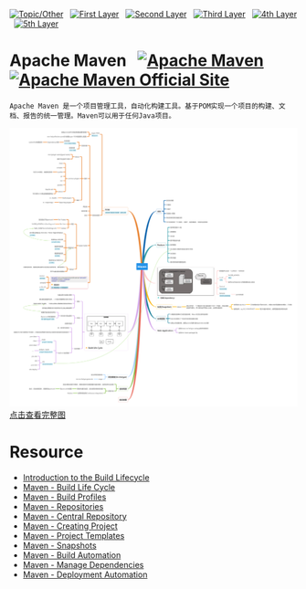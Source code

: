 [![Topic/Other](https://img.shields.io/badge/Topic\/Other-blue-blue.svg)](#) &nbsp;  [![First Layer](https://img.shields.io/badge/First_Layer-green-green.svg)](#) &nbsp;  [![Second Layer](https://img.shields.io/badge/Second_Layer-red-red.svg)](#) &nbsp;  [![Third Layer](https://img.shields.io/badge/Third_Layer-yellow-yellow.svg)](#) &nbsp;  [![4th Layer](https://img.shields.io/badge/4th_Layer-orange-orange.svg)](#) &nbsp;  [![5th Layer](https://img.shields.io/badge/5th_Layer-blue-blue.svg)](#)

# Apache Maven &nbsp; [![Apache Maven](https://img.shields.io/badge/Apache_Maven-ing-blue.svg)](#) [![Apache Maven Official Site](https://img.shields.io/badge/Apache_Maven-Official_Site-blue.svg)](https://maven.apache.org/)

```
Apache Maven 是一个项目管理工具，自动化构建工具。基于POM实现一个项目的构建、文档、报告的统一管理。Maven可以用于任何Java项目。
```

[![Apache Maven](./Maven.png)点击查看完整图](https://www.processon.com/embed/mind/5a655904e4b0332f153fc9c9)

# Resource

- [Introduction to the Build Lifecycle](https://maven.apache.org/guides/introduction/introduction-to-the-lifecycle.html)
- [Maven - Build Life Cycle](https://www.tutorialspoint.com/maven/maven_build_life_cycle.htm)
- [Maven - Build Profiles](https://www.tutorialspoint.com/maven/maven_build_profiles.htm)
- [Maven - Repositories](https://www.tutorialspoint.com/maven/maven_repositories.htm)
- [Maven - Central Repository](https://repo1.maven.org/maven2/)
- [Maven - Creating Project](https://www.tutorialspoint.com/maven/maven_creating_project.htm)
- [Maven - Project Templates](https://www.tutorialspoint.com/maven/maven_project_templates.htm)
- [Maven - Snapshots](https://www.tutorialspoint.com/maven/maven_snapshots.htm)
- [Maven - Build Automation](https://www.tutorialspoint.com/maven/maven_build_automation.htm)
- [Maven - Manage Dependencies](https://www.tutorialspoint.com/maven/maven_manage_dependencies.htm)
- [Maven - Deployment Automation](https://www.tutorialspoint.com/maven/maven_deployment_automation.htm)